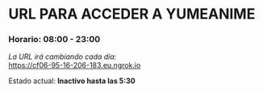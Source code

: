 # URL PARA ACCEDER A YUMEANIME

### Horario: 08:00 - 23:00

*La URL irá cambiando cada día:*  
https://cf06-95-16-206-183.eu.ngrok.io

Estado actual: **Inactivo hasta las 5:30**
